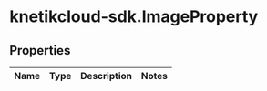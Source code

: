 # knetikcloud-sdk.ImageProperty

## Properties
Name | Type | Description | Notes
------------ | ------------- | ------------- | -------------


